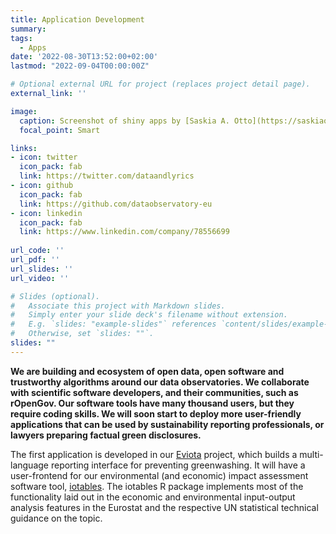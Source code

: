 ```yaml
---
title: Application Development
summary: 
tags:
  - Apps
date: '2022-08-30T13:52:00+02:00'
lastmod: "2022-09-04T00:00:00Z"

# Optional external URL for project (replaces project detail page).
external_link: ''

image:
  caption: Screenshot of shiny apps by [Saskia A. Otto](https://saskiaotto.de/shiny/)
  focal_point: Smart

links:
- icon: twitter
  icon_pack: fab
  link: https://twitter.com/dataandlyrics
- icon: github
  icon_pack: fab
  link: https://github.com/dataobservatory-eu
- icon: linkedin
  icon_pack: fab
  link: https://www.linkedin.com/company/78556699
  
url_code: ''
url_pdf: ''
url_slides: ''
url_video: ''

# Slides (optional).
#   Associate this project with Markdown slides.
#   Simply enter your slide deck's filename without extension.
#   E.g. `slides: "example-slides"` references `content/slides/example-slides.md`.
#   Otherwise, set `slides: ""`.
slides: ""
---
```


**We are building and ecosystem of open data, open software and trustworthy algorithms around our data observatories. We collaborate with scientific software developers, and their communities, such as rOpenGov. Our software tools have many thousand users, but they require coding skills. We will soon start to deploy more user-friendly applications that can be used by sustainability reporting professionals, or lawyers preparing factual green disclosures.**

The first application is developed in our [Eviota](https://greendeal.dataobservatory.eu//project/eviota/) project, which builds a multi-language reporting interface for preventing greenwashing. It will have a user-frontend for our environmental (and economic) impact assessment software tool, [iotables](https://iotables.dataobservatory.eu/).  The iotables R package implements most of the functionality laid out in the economic and environmental input-output analysis features in the Eurostat and the respective UN statistical technical guidance on the topic.

